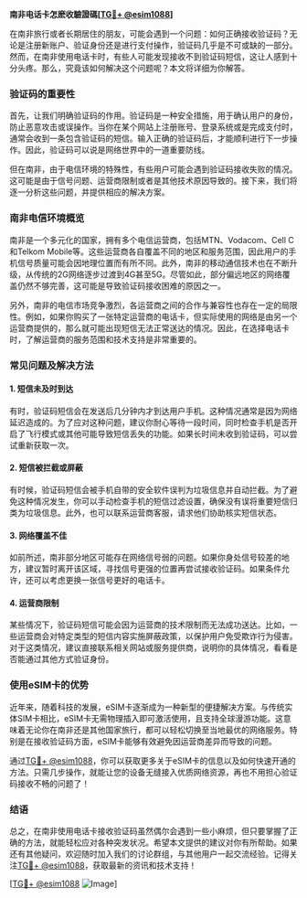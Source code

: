 **南非电话卡怎麽收驗證碼[[TG💪+ @esim1088](https://t.me/s/esim1088)]**

在南非旅行或者长期居住的朋友，可能会遇到一个问题：如何正确接收验证码？无论是注册新账户、验证身份还是进行支付操作，验证码几乎是不可或缺的一部分。然而，在南非使用电话卡时，有些人可能发现接收不到验证码短信，这让人感到十分头疼。那么，究竟该如何解决这个问题呢？本文将详细为你解答。

### 验证码的重要性

首先，让我们明确验证码的作用。验证码是一种安全措施，用于确认用户的身份，防止恶意攻击或误操作。当你在某个网站上注册账号、登录系统或是完成支付时，通常会收到一条包含验证码的短信。输入正确的验证码后，才能顺利进行下一步操作。因此，验证码可以说是网络世界中的一道重要防线。

但在南非，由于电信环境的特殊性，有些用户可能会遇到验证码接收失败的情况。这可能是由于信号问题、运营商限制或者是其他技术原因导致的。接下来，我们将逐一分析这些问题，并提供相应的解决方案。

### 南非电信环境概览

南非是一个多元化的国家，拥有多个电信运营商，包括MTN、Vodacom、Cell C和Telkom Mobile等。这些运营商各自覆盖不同的地区和服务范围，因此用户的手机信号质量可能会因地理位置而有所不同。此外，南非的移动通信技术也在不断升级，从传统的2G网络逐步过渡到4G甚至5G。尽管如此，部分偏远地区的网络覆盖仍然不够完善，这可能是导致验证码接收困难的原因之一。

另外，南非的电信市场竞争激烈，各运营商之间的合作与兼容性也存在一定的局限性。例如，如果你购买了一张特定运营商的电话卡，但实际使用的网络是由另一个运营商提供的，那么就可能出现短信无法正常送达的情况。因此，在选择电话卡时，了解运营商的服务范围和技术支持是非常重要的。

### 常见问题及解决方法

#### 1. 短信未及时到达

有时，验证码短信会在发送后几分钟内才到达用户手机。这种情况通常是因为网络延迟造成的。为了应对这种问题，建议你耐心等待一段时间，同时检查手机是否开启了飞行模式或其他可能导致短信丢失的功能。如果长时间未收到验证码，可以尝试重新获取一次。

#### 2. 短信被拦截或屏蔽

有时候，验证码短信会被手机自带的安全软件误判为垃圾信息并自动拦截。为了避免这种情况发生，你可以手动检查手机的短信过滤设置，确保没有误将重要短信归类为垃圾信息。此外，也可以联系运营商客服，请求他们协助核实短信状态。

#### 3. 网络覆盖不佳

如前所述，南非部分地区可能存在网络信号弱的问题。如果你身处信号较差的地方，建议暂时离开该区域，寻找信号更强的位置再尝试接收验证码。如果条件允许，还可以考虑更换一张信号更好的电话卡。

#### 4. 运营商限制

某些情况下，验证码短信可能会因为运营商的技术限制而无法成功送达。比如，一些运营商会对特定类型的短信内容实施屏蔽政策，以保护用户免受欺诈行为侵害。对于这类情况，建议直接联系相关网站或服务提供商，说明你的具体情况，看看是否能通过其他方式验证身份。

### 使用eSIM卡的优势

近年来，随着科技的发展，eSIM卡逐渐成为一种新型的便捷解决方案。与传统实体SIM卡相比，eSIM卡无需物理插入即可激活使用，且支持全球漫游功能。这意味着无论你在南非还是其他国家旅行，都可以轻松切换至当地最优的网络服务。特别是在接收验证码方面，eSIM卡能够有效避免因运营商差异而导致的问题。

通过[TG💪+ @esim1088](https://t.me/s/esim1088)，你可以获取更多关于eSIM卡的信息以及如何快速开通的方法。只需几步操作，就能让您的设备无缝接入优质网络资源，再也不用担心验证码接收不畅的问题了！

### 结语

总之，在南非使用电话卡接收验证码虽然偶尔会遇到一些小麻烦，但只要掌握了正确的方法，就能轻松应对各种突发状况。希望本文提供的建议对你有所帮助。如果还有其他疑问，欢迎随时加入我们的讨论群组，与其他用户一起交流经验。记得关注[TG💪+ @esim1088](https://t.me/s/esim1088)，获取最新的资讯和技术支持！

[[TG💪+ @esim1088](https://t.me/s/esim1088) ![Image](https://i.postimg.cc/4NQfJmqS/Snipaste-2025-05-13-00-14-12.png)]